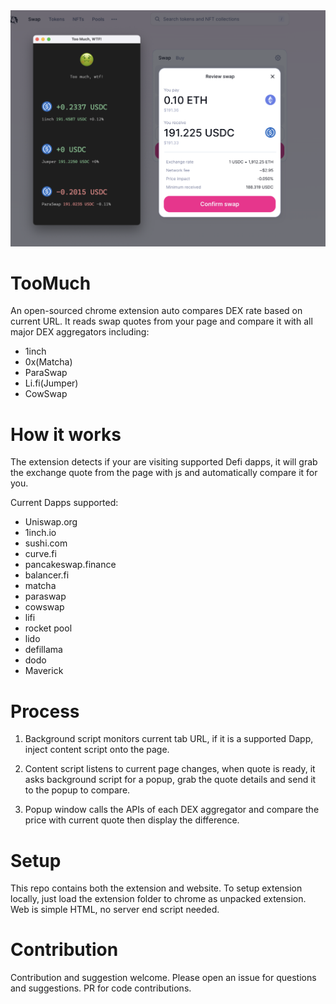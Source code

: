
<img width="1111" alt="Screenshot 2023-07-02 at 11 04 19" src="https://raw.githubusercontent.com/nofrontrunning/toomuchweb/main/assets/screen.png">

# TooMuch

An open-sourced chrome extension auto compares DEX rate based on current URL. It reads swap quotes from your page and compare it with all major DEX aggregators including:

- 1inch
- 0x(Matcha)
- ParaSwap
- Li.fi(Jumper)
- CowSwap

# How it works

The extension detects if your are visiting supported Defi dapps, it will grab the exchange quote from the page with js and automatically compare it for you.

Current Dapps supported:

- Uniswap.org
- 1inch.io
- sushi.com
- curve.fi
- pancakeswap.finance
- balancer.fi
- matcha
- paraswap
- cowswap
- lifi
- rocket pool
- lido
- defillama
- dodo
- Maverick


# Process 

1. Background script monitors current tab URL, if it is a supported Dapp, inject content script onto the page.

2. Content script listens to current page changes, when quote is ready, it asks background script for a popup, grab the quote details and send it to the popup to compare.

3. Popup window calls the APIs of each DEX aggregator and compare the price with current quote then display the difference. 


# Setup

This repo contains both the extension and website. To setup extension locally, just load the extension folder to chrome as unpacked extension. Web is simple HTML, no server end script needed.

# Contribution

Contribution and suggestion welcome. Please open an issue for questions and suggestions. PR for code contributions.


